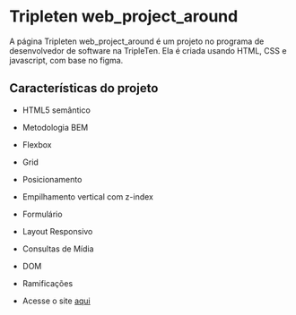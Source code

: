 # Tripleten web_project_around

A página Tripleten web_project_around é um projeto no programa de desenvolvedor de software na TripleTen. Ela é criada usando HTML, CSS e javascript, com base no figma.

## Características do projeto

- HTML5 semântico
- Metodologia BEM
- Flexbox
- Grid
- Posicionamento
- Empilhamento vertical com z-index
- Formulário
- Layout Responsivo
- Consultas de Mídia
- DOM
- Ramificações

- Acesse o site [aqui](https://malhanecarvalho.github.io/web_project_around/)
